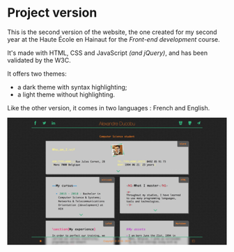 # Project version

This is the second version of the website, the one created for my second year at the Haute École en Hainaut for the _Front-end development_ course.  

It's made with HTML, CSS and JavaScript _(and jQuery)_, and has been validated by the W3C.  

It offers two themes:
- a dark theme with syntax highlighting;
- a light theme without highlighting.

Like the other version, it comes in two languages : French and English.


![Preview](../../Previews/16-17-Project.jpg "Preview")
